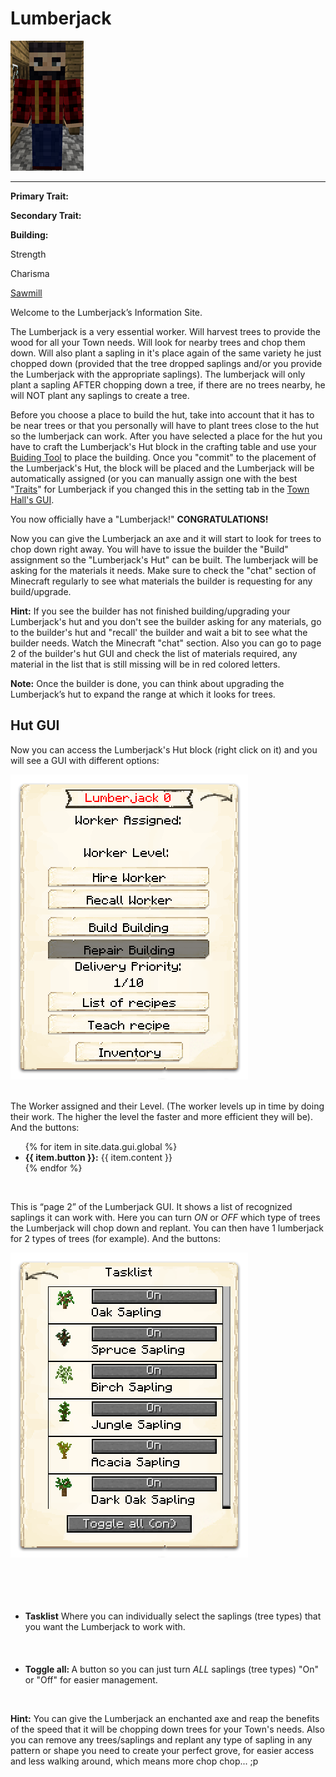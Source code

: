 # Lumberjack

<div class="infobox box text-center">
<img src="../../assets/images/workers/lumberjack.png" alt="Lumberjack" />
<hr />
  <div class="row section-text text-left">
    <div class="col">
      <p><strong>Primary Trait:</strong></p>
      <p><strong>Secondary Trait:</strong></p>
      <p><strong>Building:</strong></p>
    </div>
    <div class="col">
      <p>Strength</p>
      <p>Charisma</p>
      <p><a href="../buildings/sawmill">Sawmill</a></p>
    </div>
  </div>
</div>

Welcome to the Lumberjack’s Information Site.

The Lumberjack is a very essential worker. Will harvest trees to provide the wood for all your Town needs. Will look for nearby trees and chop them down. Will also plant a sapling in it's place again of the same variety he just chopped down (provided that the tree dropped saplings and/or you provide the Lumberjack with the appropriate saplings). The lumberjack will only plant a sapling AFTER chopping down a tree, if there are no trees nearby, he will NOT plant any saplings to create a tree.
 
Before you choose a place to build the hut, take into account that it has to be near trees or that you personally will have to plant trees close to the hut so the lumberjack can work. After you have selected a place for the hut you have to craft the Lumberjack's Hut block in the crafting table and use your [Buiding Tool](../../source/tutorials/building_tool) to place the building. Once you "commit" to the placement of the Lumberjack's Hut, the block will be placed and the Lumberjack will be automatically assigned (or you can manually assign one with the best "[Traits](../../source/tutorials/worker_info)" for Lumberjack if you changed this in the setting tab in the [Town Hall's GUI](../../source/buildings/townhall). 

You now officially have a "Lumberjack!" **CONGRATULATIONS!**

Now you can give the Lumberjack an axe and it will start to look for trees to chop down right away. You will have to issue the builder the "Build" assignment so the "Lumberjack's Hut" can be built. The lumberjack will be asking for the materials it needs. Make sure to check the "chat" section of Minecraft regularly to see what materials the builder is requesting for any build/upgrade. 

**Hint:** If you see the builder has not finished building/upgrading your Lumberjack's hut and you don't see the builder asking for any materials, go to the builder's hut and "recall' the builder and wait a bit to see what the builder needs. Watch the Minecraft "chat" section. Also you can go to page 2 of the builder's hut GUI and check the list of materials required, any material in the list that is still missing will be in red colored letters. 

**Note:** Once the builder is done, you can think about upgrading the Lumberjack’s hut to expand the range at which it looks for trees. 


## Hut GUI

Now you can access the Lumberjack's Hut block (right click on it) and you will see a GUI with different options:

<div class="row">
  <div class="col-sm-12 col-md">
    <img src="../../assets/images/gui/lumberjackgui.png" class="img-fluid mx-auto" alt="Lumberjack GUI">
  </div>
  <div class="col-sm-12 col-md"><br>
    <p>The Worker assigned and their Level. (The worker levels up in time by doing their work. The higher the level the faster and more efficient they will be). And the buttons:</p>
    <ul>
      {% for item in site.data.gui.global %}
        <li><strong>{{ item.button }}:</strong> {{ item.content }}</li>
      {% endfor %}
    </ul>
  </div>
</div>
<br>

This is “page 2” of the Lumberjack GUI. It shows a list of recognized saplings it can work with. Here you can turn *ON* or *OFF* which type of trees the Lumberjack will chop down and replant. You can then have 1 lumberjack for 2 types of trees (for example). And the buttons:

<div class="row">
  <div class="col-sm-12 col-md">
    <img src="../../assets/images/gui/lumberjackgui2.png" class="img-fluid mx-auto" alt="Lumberjack2 GUI">
  </div>
  <div class="col-sm-12 col-md">
    <ul><br><br><br><br>
      <li><strong>Tasklist</strong> Where you can individually select the saplings (tree types) that you want the Lumberjack to work with.</li><br><br><br>
      <li><strong>Toggle all: </strong>A button so you can just turn <i>ALL</i> saplings (tree types) "On" or "Off" for easier management.</li>
    </ul>
  </div>
</div>
<br>

**Hint:** You can give the Lumberjack an enchanted axe and reap the benefits of the speed that it will be chopping down trees for your Town's needs. Also you can remove any trees/saplings and replant any type of sapling in any pattern or shape you need to create your perfect grove, for easier access and less walking around, which means more chop chop... ;p
